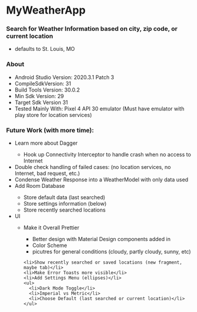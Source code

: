 # MyWeatherApp

### Search for Weather Information based on city, zip code, or current location
* defaults to St. Louis, MO

### About
- Android Studio Version: 2020.3.1 Patch 3
- CompileSdkVersion: 31
- Build Tools Version: 30.0.2
- Min Sdk Version: 29
- Target Sdk Version 31
- Tested Mainly With: Pixel 4 API 30 emulator (Must have emulator with play store for location services)

### Future Work (with more time):
<ul>
  <li>Learn more about Dagger</li>
  <ul>
    <li>Hook up Connectivity Interceptor to handle crash when no access to Internet</li>
  </ul>
  <li>Double check handling of failed cases: (no location services, no Internet, bad request, etc.)</li>
  <li>Condense Weather Response into a WeatherModel with only data used</li>
  <li>Add Room Database</li>
  <ul>
    <li>Store default data (last searched)</li>
    <li>Store settings information (below)</li>
    <li>Store recently searched locations</li>
  </ul>
  <li>UI</li>
  <ul>
    <li>Make it Overall Prettier</li>
    <ul>
      <li>Better design with Material Design components added in</li>
      <li>Color Scheme</li>
      <li>picutres for general conditions (cloudy, partly cloudy, sunny, etc)</li>
    </ul>
    
    <li>Show recently searched or saved locations (new fragment, maybe tab)</li>
    <li>Make Error Toasts more visible</li>
    <li>Add Settings Menu (ellipses)</li>
    <ul>
      <li>Dark Mode Toggle</li>
      <li>Imperial vs Metric</li>
      <li>Choose Default (last searched or current location)</li>
    </ul>
  </ul>
</ul>
